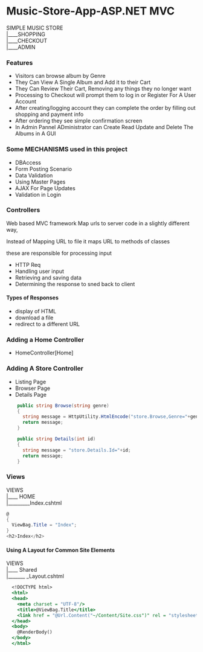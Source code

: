 # Music-Store-App-ASP.NET MVC

SIMPLE MUSIC STORE<br/>
|____SHOPPING<br/>
|____CHECKOUT<br/>
|____ADMIN<br/>

### Features 
- Visitors can browse album by Genre
- They Can View A Single Album and Add it to their Cart
- They Can Review Their Cart, Removing any things they no longer want
- Processing to Checkout will prompt them to log in or Register For A User Account
- After creating/logging account they can complete the order by filling out shopping and payment info
- After ordering they see simple confirmation screen
- In Admin Pannel ADministrator can Create Read Update and Delete The Albums in A GUI

### Some MECHANISMS used in this project
- DBAccess
- Form Posting Scenario
- Data Validation
- Using Master Pages 
- AJAX For Page Updates
- Validation in Login

### Controllers

Web based MVC framework Map urls to server code in a slightly different way, 

Instead of Mapping URL to file it maps URL to methods of classes

these are responsible for processing input

- HTTP Req
- Handling user input
- Retrieving and saving data
- Determining the response to sned back to client

#### Types of Responses
- display of HTML
- download a file
- redirect to a different URL

### Adding a Home Controller
- HomeController[Home]

### Adding A Store Controller
- Listing Page
- Browser Page
- Details Page
  
```cs
    public string Browse(string genre)
    {
      string message = HttpUtility.HtmlEncode("store.Browse,Genre="+genre);
      return message;
    }

    public string Details(int id)
    {
      string message = "store.Details.Id="+id;
      return message;
    }
```

### Views

VIEWS <br/>
|____ HOME <br/>
|_________Index.cshtml<br/>

```cs
@
{
  ViewBag.Title = "Index";
}
<h2>Index</h2>
```

#### Using A Layout for Common Site Elements

VIEWS <br/>
|____ Shared<br/>
|_______ _Layout.cshtml<br/>

```asp 
  <!DOCTYPE html>
  <html>
  <head>  
    <meta charset = "UTF-8"/>
    <title>@ViewBag.Title</title>
    <link href = "@Url.Content("~/Content/Site.css")" rel = "stylesheet" type="text/css"/>
  </head>
  <body>
    @RenderBody()
  </body>
  </html>
```
